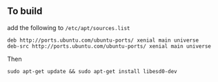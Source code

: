 
## To build

add the following to `/etc/apt/sources.list`
```shell
deb http://ports.ubuntu.com/ubuntu-ports/ xenial main universe
deb-src http://ports.ubuntu.com/ubuntu-ports/ xenial main universe
```
Then
```shell
sudo apt-get update && sudo apt-get install libesd0-dev
```
